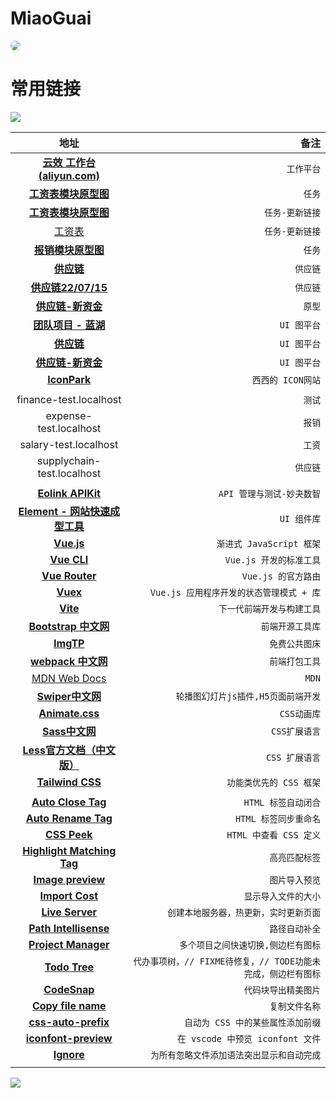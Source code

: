 # MiaoGuai

<img src=".https://image.qcc.com/logo/f67a82132aa79125367870904dd5c333.jpg?x-oss-process=style/logo_200" style="border-radius:10px;">

# 常用链接

![](https://s2.loli.net/2022/03/29/EpvYWdKwm2I1hjl.jpg)

|                             地址                             |                   备注                   |
| :----------------------------------------------------------: | ---------------------------------------: |
| **[云效 工作台 (aliyun.com)](https://devops.aliyun.com/workbench?orgId=6190a98f4d2b371c479a87ef)** |                `工作平台`                |
| **[工资表模块原型图](https://qkgov6.axshare.com/#id=ebhjmq&p=%E5%B7%A5%E8%B5%84%E8%A1%A8&g=1](https://qkgov6.axshare.com/#id=ebhjmq&p=工资表&g=1))** |                  `任务`                  |
| **[工资表模块原型图](https://k5fhqb.axshare.com/#id=ebhjmq&p=%E5%B7%A5%E8%B5%84%E8%A1%A8&g=1)** | `任务-更新链接` |
| [工资表](https://k5fhqb.axshare.com/#id=ebhjmq&p=%E5%B7%A5%E8%B5%84%E8%A1%A8&g=1) | `任务-更新链接` |
| **[报销模块原型图](https://5sm3ur.axshare.com/#id=or39vd&p=%E6%96%B0%E5%BB%BA%E5%80%9F%E6%AC%BE%E5%8D%95&g=1](https://5sm3ur.axshare.com/#id=or39vd&p=新建借款单&g=1))** |                  `任务`                  |
| **[供应链](https://8rwenn.axshare.com/#id=l1n1z3&p=%E4%B8%9A%E5%8A%A1%E7%B1%BB%E5%9E%8B&g=1)** | `供应链` |
| **[供应链22/07/15](https://5z97o2.axshare.com/#id=o42ljs&p=%E7%9B%98%E7%82%B9%E5%8D%95&g=1)** | `供应链` |
| **[供应链-新资金](https://mwxtuh.axshare.com/#id=3eme86&p=%E4%BB%98%E6%AC%BE-%E5%B7%B2%E6%A0%B8%E9%94%80&g=1)** | `原型` |
| **[团队项目 - 蓝湖](https://lanhuapp.com/web/#/item?fid=all&commonly=all)** |               `UI 图平台`                |
| **[供应链](https://www.figma.com/file/xG1b1B2wU2TIhs5FluXAKH/%E7%BB%98%E7%BB%8F%E8%90%A5?node-id=11145%3A122916)** | `UI 图平台` |
| **[供应链-新资金](https://www.figma.com/file/RdZl3xVzSUmRcad9Js7YAb/%E7%BB%98%E7%BB%8F%E8%90%A5%2F%E5%A5%97%E6%89%93%2F%E8%B5%84%E9%87%91%E7%AE%A1%E7%90%86?node-id=13540%3A142969)** | `UI 图平台` |
| **[IconPark](https://iconpark.oceanengine.com/projects)** | `西西的 ICON网站` |
|  |  |
| finance-test.localhost | `测试` |
| expense-test.localhost | `报销` |
| salary-test.localhost | `工资` |
| supplychain-test.localhost | `供应链` |
|  |  |
| **[Eolink APIKit](https://mgsz.w.eolink.com/home/api_studio/?spaceKey=mgsz)** |        `API 管理与测试-妙夬数智`         |
| **[Element - 网站快速成型工具](https://element.eleme.cn/#/zh-CN)** |               `UI 组件库`                |
|             [**Vue.js**](https://cn.vuejs.org/)              |         `渐进式 JavaScript 框架`         |
|           **[Vue CLI](https://cli.vuejs.org/zh/)**           |         `Vue.js 开发的标准工具`          |
|        **[Vue Router](https://router.vuejs.org/zh/)**        |           `Vue.js 的官方路由`            |
|            **[Vuex](https://vuex.vuejs.org/zh/)**            | `Vue.js 应用程序开发的状态管理模式 + 库` |
|              **[Vite](https://cn.vitejs.dev/)**              |        `下一代前端开发与构建工具`        |
| **[Bootstrap 中文网](https://v5.bootcss.com/docs/getting-started/introduction/)** |             `前端开源工具库`             |
|               **[ImgTP](https://imgtp.com/)**                |              `免费公共图床`              |
|       **[webpack 中文网](https://www.webpackjs.com/)**       |              `前端打包工具`              |
|     [MDN Web Docs](https://developer.mozilla.org/zh-CN/)     |                  `MDN`                   |
|          **[Swiper中文网](https://swiper.com.cn/)**          |   `轮播图幻灯片js插件,H5页面前端开发`    |
|          **[Animate.css](https://animate.style/)**           |               `CSS动画库`                |
| **[Sass中文网](https://www.sass.hk/)** | `CSS扩展语言` |
| **[Less官方文档（中文版）](https://less.bootcss.com/)** | `CSS 扩展语言` |
| **[Tailwind CSS](https://www.tailwindcss.cn/)** | `功能类优先的 CSS 框架` |
|  |  |
| **[Auto Close Tag](https://marketplace.visualstudio.com/items?itemName=formulahendry.auto-close-tag)** |      `HTML 标签自动闭合`      |
| **[Auto Rename Tag](https://marketplace.visualstudio.com/items?itemName=formulahendry.auto-rename-tag)** |          `HTML 标签同步重命名`           |
| **[CSS Peek](https://marketplace.visualstudio.com/items?itemName=pranaygp.vscode-css-peek)** | `HTML 中查看 CSS 定义` |
| **[Highlight Matching Tag](https://marketplace.visualstudio.com/items?itemName=vincaslt.highlight-matching-tag)** | `高亮匹配标签` |
| **[Image preview](https://marketplace.visualstudio.com/items?itemName=kisstkondoros.vscode-gutter-preview)** | `图片导入预览` |
| **[Import Cost](https://marketplace.visualstudio.com/items?itemName=wix.vscode-import-cost)** | `显示导入文件的大小` |
| **[Live Server](https://marketplace.visualstudio.com/items?itemName=ritwickdey.LiveServer)** | `创建本地服务器，热更新，实时更新页面` |
| **[Path Intellisense](https://marketplace.visualstudio.com/items?itemName=christian-kohler.path-intellisense)** | `路径自动补全` |
| **[Project Manager](https://marketplace.visualstudio.com/items?itemName=alefragnani.project-manager)** | `多个项目之间快速切换,侧边栏有图标` |
| **[Todo Tree](https://marketplace.visualstudio.com/items?itemName=Gruntfuggly.todo-tree)** | `代办事项树，// FIXME待修复，// TODE功能未完成，侧边栏有图标` |
| **[CodeSnap](https://marketplace.visualstudio.com/items?itemName=adpyke.codesnap)** | `代码块导出精美图片` |
| **[Copy file name](https://marketplace.visualstudio.com/items?itemName=ouweiya.copy-file-name)** | `复制文件名称` |
| **[css-auto-prefix](https://marketplace.visualstudio.com/items?itemName=sporiley.css-auto-prefix)** | `自动为 CSS 中的某些属性添加前缀` |
| **[iconfont-preview](https://marketplace.visualstudio.com/items?itemName=stxr.iconfont-preview)** | `在 vscode 中预览 iconfont 文件` |
| **[Ignore](https://marketplace.visualstudio.com/items?itemName=Syler.ignore)** | `为所有忽略文件添加语法突出显示和自动完成` |
|  |  |

![](https://s2.loli.net/2022/03/06/rcbjPiQY3WGKJVl.jpg)

